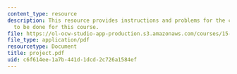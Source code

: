 ```yaml
---
content_type: resource
description: This resource provides instructions and problems for the computer project
  to be done for this course.
file: https://ol-ocw-studio-app-production.s3.amazonaws.com/courses/15-072j-queues-theory-and-applications-spring-2006/c6f614ee1a7b441d1dcd2c726a1584ef_project.pdf
file_type: application/pdf
resourcetype: Document
title: project.pdf
uid: c6f614ee-1a7b-441d-1dcd-2c726a1584ef
---
```

